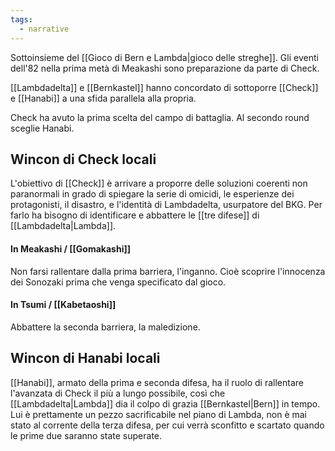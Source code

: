 ```yaml
---
tags:
  - narrative
---
```


Sottoinsieme del [[Gioco di Bern e Lambda|gioco delle streghe]].
Gli eventi dell'82 nella prima metà di Meakashi sono preparazione da parte di Check.

[[Lambdadelta]] e [[Bernkastel]] hanno concordato di sottoporre [[Check]] e [[Hanabi]] a una sfida parallela alla propria.

Check ha avuto la prima scelta del campo di battaglia.
Al secondo round sceglie Hanabi.

## Wincon di Check locali

L'obiettivo di [[Check]] è arrivare a proporre delle soluzioni coerenti non paranormali in grado di spiegare la serie di omicidi, le esperienze dei protagonisti, il disastro, e l'identità di Lambdadelta, usurpatore del BKG.
Per farlo ha bisogno di identificare e abbattere le [[tre difese]] di [[Lambdadelta|Lambda]].
#### In Meakashi / [[Gomakashi]]
Non farsi rallentare dalla prima barriera, l'inganno. Cioè scoprire l'innocenza dei Sonozaki prima che venga specificato dal gioco.
#### In Tsumi / [[Kabetaoshi]]
Abbattere la seconda barriera, la maledizione.



## Wincon di Hanabi locali

[[Hanabi]], armato della prima e seconda difesa, ha il ruolo di rallentare l'avanzata di Check il più a lungo possibile, così che [[Lambdadelta|Lambda]] dia il colpo di grazia [[Bernkastel|Bern]] in tempo.
Lui è prettamente un pezzo sacrificabile nel piano di Lambda, non è mai stato al corrente della terza difesa, per cui verrà sconfitto e scartato quando le prime due saranno state superate.